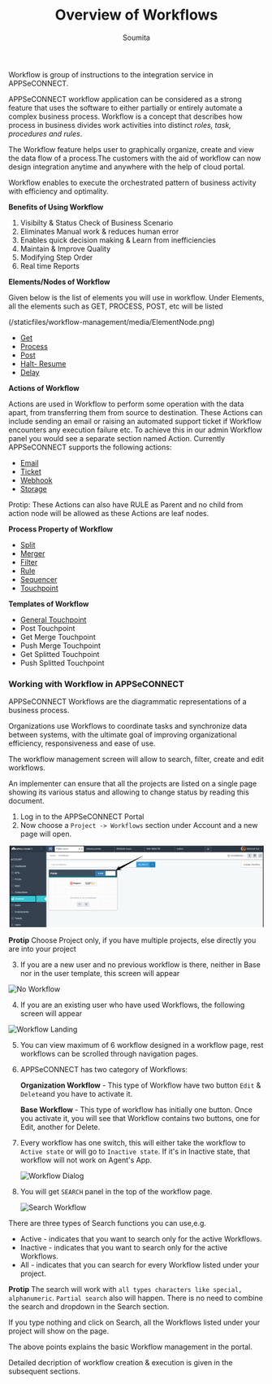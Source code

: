 ﻿---
title: "Overview of Workflows"
toc: true
tag: developers
category: "Workflow"
author: "Soumita"
menus: 
    header:
        title: "Workflow Management" 
        icon: fa fa-file-word-o
        identifier: workflow
---
Workflow is group of instructions to the integration service in APPSeCONNECT. 

APPSeCONNECT workflow application can be considered as a strong feature that uses the software to either partially or entirely automate a complex business process. Workflow is  a concept that describes how process in business divides work activities into distinct *roles, task, procedures and rules*.

The Workflow feature helps user to graphically organize, create and view the data flow of a process.The customers with the aid of workflow can now design integration anytime and anywhere with the help of cloud portal.

Workflow enables to execute the orchestrated pattern of business activity with efficiency and optimality.

**Benefits of Using Workflow**

1. Visibilty & Status Check of Business Scenario
2. Eliminates Manual work & reduces human error
3. Enables quick decision making & Learn from inefficiencies
4. Maintain & Improve Quality
5. Modifying Step Order
6. Real time Reports

**Elements/Nodes of Workflow**

Given below is the list of elements you will use in workflow. Under Elements, all the elements such as GET, PROCESS, POST, etc will be listed

(/staticfiles/workflow-management/media/ElementNode.png)


* [Get](https://github.com/appseconnect/docs/blob/demo/_posts/Workflow-Management/Nodes-and-links/2018-08-19-working-with-get.md#title-get-nodetoc-truetag-developerscategory-workflowauthor-abhishek-sur)
* [Process](https://github.com/appseconnect/docs/blob/demo/_posts/Workflow-Management/Nodes-and-links/2018-08-20-working-with-process.md#title-process-nodetoc-truetag-developerscategory-workflow)
* [Post](https://github.com/appseconnect/docs/blob/demo/_posts/Workflow-Management/Nodes-and-links/2018-08-21-working-with-post.md#title-post-nodetoc-truetag-developerscategory-workflow)
* [Halt- Resume](https://github.com/appseconnect/docs/blob/demo/_posts/Workflow-Management/Nodes-and-links/2018-08-24-working-with-halt-resume.md#title-delay-nodetoc-truetag-developerscategory-workflow)
* [Delay](https://github.com/appseconnect/docs/blob/demo/_posts/Workflow-Management/Nodes-and-links/2018-08-23-working-with-delay.md#title-delay-nodetoc-truetag-developerscategory-workflow)

**Actions of Workflow**

Actions are used in Workflow to perform some operation with the data apart, from transferring them from source to destination. These Actions can include sending an email or raising an automated support ticket if Workflow encounters any execution failure etc. To achieve this in our admin Workflow panel you would see a separate section named Action.
Currently APPSeCONNECT supports the following actions:

* [Email](InsertLink)
* [Ticket](InsertLink)
* [Webhook](InsertLink)
* [Storage](InsertLink)

Protip: These Actions can also have RULE as Parent and no child from action node will be allowed as these Actions are leaf nodes.

**Process Property of Workflow**

* [Split](https://github.com/appseconnect/docs/blob/demo/_posts/Workflow-Management/Nodes-and-links/2018-08-24-working-with-splitter.md#title-delay-nodetoc-truetag-developerscategory-workflow)
* [Merger](https://github.com/appseconnect/docs/blob/demo/_posts/Workflow-Management/Nodes-and-links/2018-08-24-working-with-merger.md#title-delay-nodetoc-truetag-developerscategory-workflow)
* [Filter](https://github.com/appseconnect/docs/blob/demo/_posts/Workflow-Management/Nodes-and-links/2018-08-22-working-with-filter.md#title-filter-nodetoc-truetag-developerscategory-workflow)
* [Rule](https://github.com/appseconnect/docs/blob/demo/_posts/Workflow-Management/Nodes-and-links/2018-08-24-working-with-rule.md#title-delay-nodetoc-truetag-developerscategory-workflow)
* [Sequencer](https://github.com/appseconnect/docs/blob/demo/_posts/Workflow-Management/Nodes-and-links/2018-08-24-working-with-sequencer.md#title-delay-nodetoc-truetag-developerscategory-workflow)
* [Touchpoint](https://github.com/appseconnect/docs/blob/demo/_posts/Workflow-Management/Nodes-and-links/2018-08-24-working-with-touchpoint.md#title-delay-nodetoc-truetag-developerscategory-workflow)

**Templates of Workflow**

* [General Touchpoint](/docs/api-management/choosing-apps-for-integration.md)
* Post Touchpoint
* Get Merge Touchpoint
* Push Merge Touchpoint
* Get Splitted Touchpoint
* Push Splitted Touchpoint

### Working with Workflow in APPSeCONNECT

 APPSeCONNECT Workflows are the diagrammatic representations of a business process.  

 Organizations use Workflows to coordinate tasks and synchronize data between systems, with the ultimate goal of improving organizational efficiency, responsiveness and ease of use.

 The workflow management screen will allow to search, filter, create and edit workflows.

 An implementer can ensure that all the projects are listed on a single page showing its various status and allowing to change status by reading this document.

 1. Log in to the APPSeCONNECT Portal
 2. Now choose a `Project -> Workflows` section under Account and a new page will open.

  ![Workflow](/staticfiles/workflow-management/media/Workflow.png)

 **Protip** Choose Project only, if you have multiple projects, else directly you are into your project

 3. If you are a new user and no previous workflow is there, neither in Base nor in the user template, this screen will appear

![No Workflow](/staticfiles/workflow-managementmedia/NoWorkflow.png)

 4.  If you are an existing user who have used Workflows, the following screen will appear

![Workflow Landing](/staticfiles/workflow-managementmedia/Workflow_Landing.png)

 5. You can view maximum of 6 workflow designed in a workflow page, rest workflows can be scrolled through navigation pages.

 6. APPSeCONNECT has two category of Workflows: 

     **Organization Workflow** -  This type of Workflow have two button `Edit` & `Delete`and you have to activate it.    

    **Base Workflow** - This type of workflow has initially one button. Once you activate it, you will see that Workflow contains two buttons, one for Edit, another for Delete.  
 
 7. Every workflow has one switch, this will either take the  workflow to `Active state` or will go to `Inactive state`. If it's in Inactive state, that workflow will not work on Agent's App.

     ![Workflow Dialog](/staticfiles/workflow-managementmedia/Workflow_dialog.png)

 8. You will get `SEARCH` panel in the top of the workflow page.

      ![Search Workflow](/staticfiles/workflow-managementmedia/Search_Workflow.png)

There are three types of Search functions you can use,e.g. 
* Active - indicates that you want to search only for the active Workflows.
* Inactive - indicates that you want to search only for the active Workflows.
* All - indicates that you can search for every Workflow listed under your project.


**Protip** The search will work with `all types characters like special, alphanumeric`. `Partial search` also will happen. There is no need to combine the search and dropdown in the Search section. 

If you type nothing and click on Search, all the Workflows listed under your project will show on the page.

The above points explains the basic Workflow management in the portal.

Detailed decription of workflow creation & execution is given in the subsequent sections.
 
